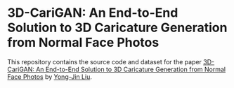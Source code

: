 # 3D-CariGAN: An End-to-End Solution to 3D Caricature Generation from Normal Face Photos

This repository contains the source code and dataset for the paper [3D-CariGAN: An End-to-End Solution to 3D Caricature Generation from Normal Face Photos]() by [Yong-Jin Liu](https://cg.cs.tsinghua.edu.cn/people/~Yongjin/Yongjin.htm).
 
